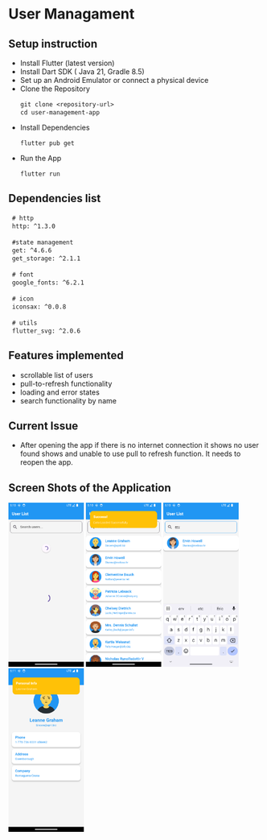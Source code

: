 # User Managament

## Setup instruction
- Install Flutter (latest version)
- Install Dart SDK ( Java 21, Gradle 8.5) 
- Set up an Android Emulator or connect a physical device
- Clone the Repository
  ```
  git clone <repository-url>
  cd user-management-app
  ```
- Install Dependencies
  ```
  flutter pub get
  ```
- Run the App
  ```
  flutter run
  ```

## Dependencies list
 ```
  # http
  http: ^1.3.0
  
  #state management
  get: ^4.6.6
  get_storage: ^2.1.1

  # font
  google_fonts: ^6.2.1

  # icon
  iconsax: ^0.0.8

  # utils
  flutter_svg: ^2.0.6
 ```
## Features implemented
- scrollable list of users
- pull-to-refresh functionality
- loading and error states
- search functionality by name
## Current Issue
- After opening the app if there is no internet connection it shows no user found shows and unable to use pull to refresh function. It needs to reopen the app.
## Screen Shots of the Application
 <img src="assets/screen_shots/1.png" alt="Login Image" width="150">  <img src="assets/screen_shots/2.png" alt="Login Image" width="150">  <img src="assets/screen_shots/3.png" alt="Login Image" width="150"> 
 <img src="assets/screen_shots/4.png" alt="Login Image" width="150">  
